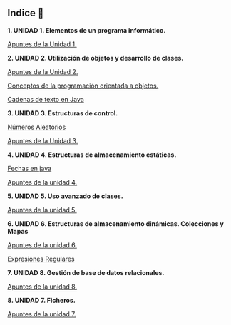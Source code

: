 
## Indice 🚀

**1. UNIDAD 1. Elementos de un programa informático.**

  [Apuntes de la Unidad 1.](TEMA1/Apuntes.md)

**2. UNIDAD 2. Utilización de objetos y desarrollo de clases.**

  [Apuntes de la Unidad 2.](TEMA2/Apuntes.md)

  [Conceptos de la programación orientada a objetos.](TEMA2/conceptosPOO.md)

  [Cadenas de texto en Java](TEMA2/Strings.md)

**3. UNIDAD 3. Estructuras de control.**
  
  [Números Aleatorios](TEMA3/Aleatorios.md)
  
  [Apuntes de la Unidad 3.](TEMA3/Apuntes.md)

**4. UNIDAD 4. Estructuras de almacenamiento estáticas.**

  [Fechas en java](TEMA4/FechasJava.md)

  [Apuntes de la unidad 4.](TEMA4/Apuntes.md)

**5. UNIDAD 5. Uso avanzado de clases.**

[Apuntes de la unidad 5.](TEMA5/Apuntes.md)

**6. UNIDAD 6. Estructuras de almacenamiento dinámicas. Colecciones y Mapas**

[Apuntes de la unidad 6.](TEMA6/Apuntes.md)

[Expresiones Regulares](TEMA6/ExpresionesRegulares.md)

<a href="TEMA6/preguntas.md" style="display:none;"></a>

**7. UNIDAD 8. Gestión de base de datos relacionales.**

[Apuntes de la unidad 8.](TEMA8/Apuntes.md)

**8. UNIDAD 7. Ficheros.**

[Apuntes de la unidad 7.](TEMA7/Apuntes.md)